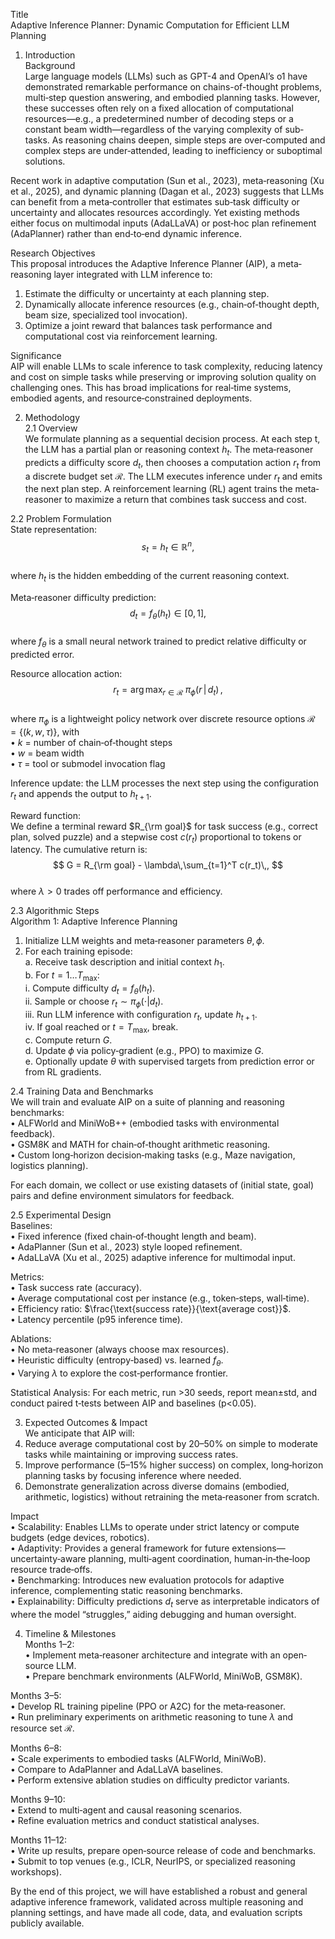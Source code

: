 Title  
Adaptive Inference Planner: Dynamic Computation for Efficient LLM Planning  

1. Introduction  
Background  
Large language models (LLMs) such as GPT-4 and OpenAI’s o1 have demonstrated remarkable performance on chains-of-thought problems, multi‐step question answering, and embodied planning tasks. However, these successes often rely on a fixed allocation of computational resources—e.g., a predetermined number of decoding steps or a constant beam width—regardless of the varying complexity of sub‐tasks. As reasoning chains deepen, simple steps are over‐computed and complex steps are under‐attended, leading to inefficiency or suboptimal solutions.  

Recent work in adaptive computation (Sun et al., 2023), meta‐reasoning (Xu et al., 2025), and dynamic planning (Dagan et al., 2023) suggests that LLMs can benefit from a meta‐controller that estimates sub‐task difficulty or uncertainty and allocates resources accordingly. Yet existing methods either focus on multimodal inputs (AdaLLaVA) or post‐hoc plan refinement (AdaPlanner) rather than end‐to‐end dynamic inference.  

Research Objectives  
This proposal introduces the Adaptive Inference Planner (AIP), a meta‐reasoning layer integrated with LLM inference to:  
1. Estimate the difficulty or uncertainty at each planning step.  
2. Dynamically allocate inference resources (e.g., chain‐of‐thought depth, beam size, specialized tool invocation).  
3. Optimize a joint reward that balances task performance and computational cost via reinforcement learning.  

Significance  
AIP will enable LLMs to scale inference to task complexity, reducing latency and cost on simple tasks while preserving or improving solution quality on challenging ones. This has broad implications for real‐time systems, embodied agents, and resource‐constrained deployments.  

2. Methodology  
2.1 Overview  
We formulate planning as a sequential decision process. At each step t, the LLM has a partial plan or reasoning context $h_t$. The meta‐reasoner predicts a difficulty score $d_t$, then chooses a computation action $r_t$ from a discrete budget set $\mathcal{R}$. The LLM executes inference under $r_t$ and emits the next plan step. A reinforcement learning (RL) agent trains the meta‐reasoner to maximize a return that combines task success and cost.  

2.2 Problem Formulation  
State representation:  
$$
s_t = h_t \in \mathbb{R}^n,
$$  
where $h_t$ is the hidden embedding of the current reasoning context.  

Meta‐reasoner difficulty prediction:  
$$
d_t = f_\theta(h_t)\in [0,1],
$$  
where $f_\theta$ is a small neural network trained to predict relative difficulty or predicted error.  

Resource allocation action:  
$$
r_t = \arg\max_{r\in\mathcal{R}} \;\pi_\phi(r\,|\,d_t)\,,
$$  
where $\pi_\phi$ is a lightweight policy network over discrete resource options $\mathcal{R} = \{(k,w,\tau)\}$, with  
• $k$ = number of chain‐of‐thought steps  
• $w$ = beam width  
• $\tau$ = tool or submodel invocation flag  

Inference update: the LLM processes the next step using the configuration $r_t$ and appends the output to $h_{t+1}$.  

Reward function:  
We define a terminal reward $R_{\rm goal}$ for task success (e.g., correct plan, solved puzzle) and a stepwise cost $c(r_t)$ proportional to tokens or latency. The cumulative return is:  
$$
G = R_{\rm goal} - \lambda\,\sum_{t=1}^T c(r_t)\,,
$$  
where $\lambda>0$ trades off performance and efficiency.  

2.3 Algorithmic Steps  
Algorithm 1: Adaptive Inference Planning  
1. Initialize LLM weights and meta‐reasoner parameters $\theta,\phi$.  
2. For each training episode:  
   a. Receive task description and initial context $h_1$.  
   b. For $t=1\ldots T_{\max}$:  
      i. Compute difficulty $d_t = f_\theta(h_t)$.  
      ii. Sample or choose $r_t\sim\pi_\phi(\cdot|d_t)$.  
      iii. Run LLM inference with configuration $r_t$, update $h_{t+1}$.  
      iv. If goal reached or $t=T_{\max}$, break.  
   c. Compute return $G$.  
   d. Update $\phi$ via policy‐gradient (e.g., PPO) to maximize $G$.  
   e. Optionally update $\theta$ with supervised targets from prediction error or from RL gradients.  

2.4 Training Data and Benchmarks  
We will train and evaluate AIP on a suite of planning and reasoning benchmarks:  
• ALFWorld and MiniWoB++ (embodied tasks with environmental feedback).  
• GSM8K and MATH for chain‐of‐thought arithmetic reasoning.  
• Custom long‐horizon decision‐making tasks (e.g., Maze navigation, logistics planning).  

For each domain, we collect or use existing datasets of (initial state, goal) pairs and define environment simulators for feedback.  

2.5 Experimental Design  
Baselines:  
• Fixed inference (fixed chain‐of‐thought length and beam).  
• AdaPlanner (Sun et al., 2023) style looped refinement.  
• AdaLLaVA (Xu et al., 2025) adaptive inference for multimodal input.  

Metrics:  
• Task success rate (accuracy).  
• Average computational cost per instance (e.g., token‐steps, wall‐time).  
• Efficiency ratio: $\frac{\text{success rate}}{\text{average cost}}$.  
• Latency percentile (p95 inference time).  

Ablations:  
• No meta‐reasoner (always choose max resources).  
• Heuristic difficulty (entropy‐based) vs. learned $f_\theta$.  
• Varying $\lambda$ to explore the cost‐performance frontier.  

Statistical Analysis: For each metric, run >30 seeds, report mean±std, and conduct paired t‐tests between AIP and baselines (p<0.05).  

3. Expected Outcomes & Impact  
We anticipate that AIP will:  
1. Reduce average computational cost by 20–50% on simple to moderate tasks while maintaining or improving success rates.  
2. Improve performance (5–15% higher success) on complex, long‐horizon planning tasks by focusing inference where needed.  
3. Demonstrate generalization across diverse domains (embodied, arithmetic, logistics) without retraining the meta‐reasoner from scratch.  

Impact  
• Scalability: Enables LLMs to operate under strict latency or compute budgets (edge devices, robotics).  
• Adaptivity: Provides a general framework for future extensions—uncertainty‐aware planning, multi‐agent coordination, human‐in‐the‐loop resource trade‐offs.  
• Benchmarking: Introduces new evaluation protocols for adaptive inference, complementing static reasoning benchmarks.  
• Explainability: Difficulty predictions $d_t$ serve as interpretable indicators of where the model “struggles,” aiding debugging and human oversight.  

4. Timeline & Milestones  
Months 1–2:  
• Implement meta‐reasoner architecture and integrate with an open‐source LLM.  
• Prepare benchmark environments (ALFWorld, MiniWoB, GSM8K).  

Months 3–5:  
• Develop RL training pipeline (PPO or A2C) for the meta‐reasoner.  
• Run preliminary experiments on arithmetic reasoning to tune $\lambda$ and resource set $\mathcal{R}$.  

Months 6–8:  
• Scale experiments to embodied tasks (ALFWorld, MiniWoB).  
• Compare to AdaPlanner and AdaLLaVA baselines.  
• Perform extensive ablation studies on difficulty predictor variants.  

Months 9–10:  
• Extend to multi‐agent and causal reasoning scenarios.  
• Refine evaluation metrics and conduct statistical analyses.  

Months 11–12:  
• Write up results, prepare open‐source release of code and benchmarks.  
• Submit to top venues (e.g., ICLR, NeurIPS, or specialized reasoning workshops).  

By the end of this project, we will have established a robust and general adaptive inference framework, validated across multiple reasoning and planning settings, and have made all code, data, and evaluation scripts publicly available.